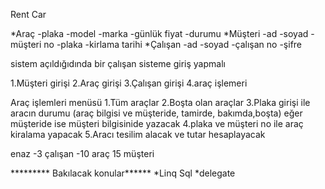 Rent Car

*Araç
-plaka
-model
-marka
-günlük fiyat
-durumu
*Müşteri
-ad
-soyad
-müşteri no
-plaka
-kirlama tarihi
*Çalışan
-ad
-soyad
-çalışan no
-şifre

sistem açıldığıdında bir çalışan sisteme giriş yapmalı

1.Müşteri girişi
2.Araç girişi
3.Çalışan girişi
4.araç işlemeri

Araç işlemleri menüsü
1.Tüm araçlar
2.Boşta olan araçlar
3.Plaka girişi ile aracın durumu (araç bilgisi ve müşteride, tamirde, bakımda,boşta) 
eğer müşteride ise müşteri bilgisinide yazacak
4.plaka ve müşteri no ile araç kiralama yapacak
5.Aracı tesilim alacak ve tutar hesaplayacak


enaz 
-3 çalışan
-10 araç
15 müşteri


********* Bakılacak konular******
*Linq Sql
*delegate




